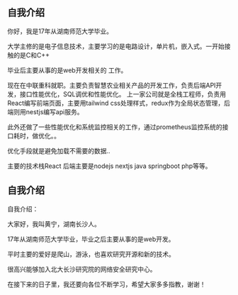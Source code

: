 
## 自我介绍

你好，我是17年从湖南师范大学毕业。

大学主修的是电子信息技术，主要学习的是电路设计，单片机，嵌入式。一开始接触的是C和C++

毕业后主要从事的是web开发相关的 工作。

现在在中联重科就职。主要负责智慧农业相关产品的开发工作，负责后端API开发，接口性能优化，SQL调优和性能优化。
上一家公司就是全栈工程师，负责用React编写前端页面，主要用tailwind css处理样式，redux作为全局状态管理，后端则用nestjs编写api服务。

此外还做了一些性能优化和系统监控相关的工作，通过prometheus监控系统的接口耗时，做优化。。

优化手段就是避免加载不需要的数据..



主要的技术栈React 后端主要是nodejs nextjs java springboot php等等。






## 自我介绍

自我介绍：

大家好，我叫黄宁，湖南长沙人。

17年从湖南师范大学毕业，毕业之后主要从事的是web开发。

平时主要的爱好是爬山，游泳，也喜欢研究开源和新的技术。

很高兴能够加入北大长沙研究院的网络安全研究中心。

在接下来的日子里，我还要向各位不断学习，希望大家多多指教，谢谢！
